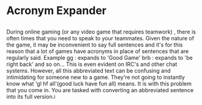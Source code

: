 Acronym Expander
================
[](reddit.com/r/dailyprogrammer)
---

During online gaming (or any video game that requires teamwork) , there is often times that you need to speak to your teammates. Given the nature of the game, it may be inconvenient to say full sentences and it's for this reason that a lot of games have acronyms in place of sentences that are regularly said.
Example
gg : expands to 'Good Game'
brb : expands to 'be right back'
and so on...
This is even evident on IRC's and other chat systems.
However, all this abbreviated text can be confusing and intimidating for someone new to a game. They're not going to instantly know what 'gl hf all'(good luck have fun all) means. It is with this problem that you come in.
You are tasked with converting an abbreviated sentence into its full version.i
